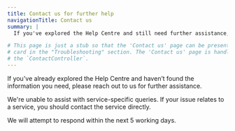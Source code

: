 ```yaml
---
title: Contact us for further help
navigationTitle: Contact us
summary: |
  If you've explored the Help Centre and still need further assistance, you can reach out to our support team.

# This page is just a stub so that the 'Contact us' page can be presented as a
# card in the "Troubleshooting" section. The 'Contact us' page is handled by
# the `ContactController`.
---
```


If you've already explored the Help Centre and haven’t found the information you need, please reach out to us for further assistance.

We're unable to assist with service-specific queries. If your issue relates to a service, you should contact the service directly.

We will attempt to respond within the next 5 working days.
